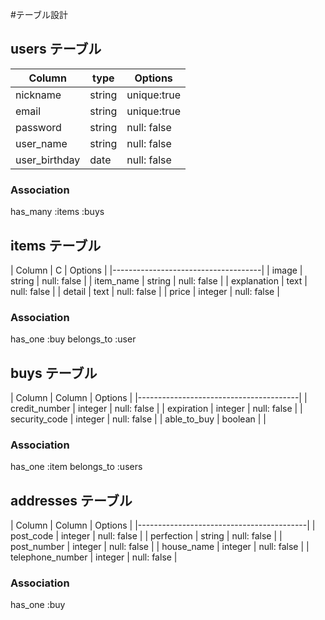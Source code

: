 #テーブル設計

## users テーブル

| Column        | type   | Options     |
|---------------|--------|--------------
| nickname      | string | unique:true |
| email         | string | unique:true |
| password      | string | null: false |
| user_name     | string | null: false |
| user_birthday | date   | null: false |

### Association
has_many :items :buys


## items テーブル

| Column      | C    | Options        |
|-------------------------------------|
| image       | string  | null: false |
| item_name   | string  | null: false |
| explanation | text    | null: false |
| detail      | text    | null: false |
| price       | integer | null: false |

### Association
has_one :buy
belongs_to :user


## buys テーブル

| Column        | Column  | Options      |
|----------------------------------------|
| credit_number | integer | null: false  |
| expiration    | integer | null: false  |
| security_code | integer | null: false  |
| able_to_buy   | boolean |              |

### Association
has_one :item
belongs_to :users

## addresses テーブル

| Column           | Column  | Options     |
|------------------------------------------|
| post_code        | integer | null: false |
| perfection       | string  | null: false |
| post_number      | integer | null: false |
| house_name       | integer | null: false |
| telephone_number | integer | null: false |

### Association
has_one :buy
